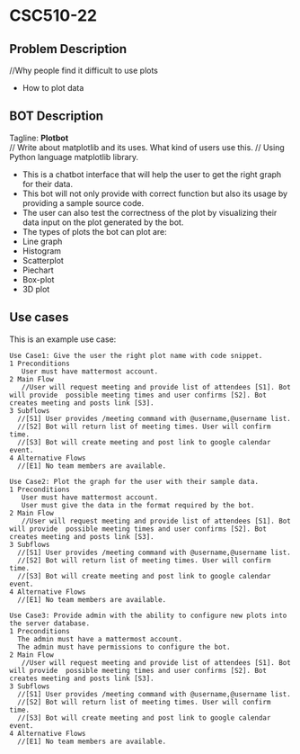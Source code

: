 # CSC510-22

## Problem Description
//Why people find it difficult to use plots
* How to plot data


## BOT Description
Tagline: **Plotbot**<br>
// Write about matplotlib and its uses. What kind of users use this.
// Using Python language matplotlib library.  
* This is a chatbot interface that will help the user to get the right graph for their data.
* This bot will not only provide with correct function but also its usage by providing a sample source code.
* The user can also test the correctness of the plot by visualizing their data input on the plot generated by the bot.
* The types of plots the bot can plot are:
 * Line graph
 * Histogram
 * Scatterplot
 * Piechart
 * Box-plot
 * 3D plot


## Use cases
This is an example use case:
```
Use Case1: Give the user the right plot name with code snippet.
1 Preconditions
   User must have mattermost account.
2 Main Flow
   //User will request meeting and provide list of attendees [S1]. Bot will provide  possible meeting times and user confirms [S2]. Bot creates meeting and posts link [S3].
3 Subflows
  //[S1] User provides /meeting command with @username,@username list.
  //[S2] Bot will return list of meeting times. User will confirm time.
  //[S3] Bot will create meeting and post link to google calendar event.
4 Alternative Flows
  //[E1] No team members are available.
```
```
Use Case2: Plot the graph for the user with their sample data.
1 Preconditions
   User must have mattermost account.
   User must give the data in the format required by the bot.
2 Main Flow
   //User will request meeting and provide list of attendees [S1]. Bot will provide  possible meeting times and user confirms [S2]. Bot creates meeting and posts link [S3].
3 Subflows
  //[S1] User provides /meeting command with @username,@username list.
  //[S2] Bot will return list of meeting times. User will confirm time.
  //[S3] Bot will create meeting and post link to google calendar event.
4 Alternative Flows
  //[E1] No team members are available.
```
```
Use Case3: Provide admin with the ability to configure new plots into the server database.
1 Preconditions
  The admin must have a mattermost account.
  The admin must have permissions to configure the bot.
2 Main Flow
   //User will request meeting and provide list of attendees [S1]. Bot will provide  possible meeting times and user confirms [S2]. Bot creates meeting and posts link [S3].
3 Subflows
  //[S1] User provides /meeting command with @username,@username list.
  //[S2] Bot will return list of meeting times. User will confirm time.
  //[S3] Bot will create meeting and post link to google calendar event.
4 Alternative Flows
  //[E1] No team members are available.
```
